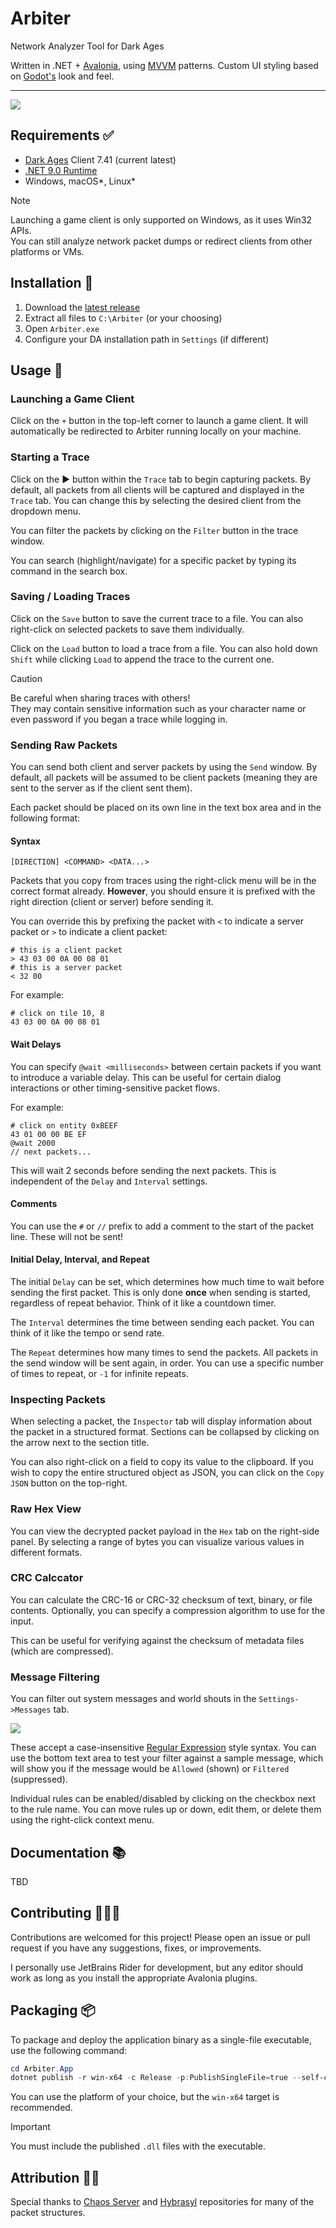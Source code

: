 ﻿# Arbiter

Network Analyzer Tool for Dark Ages

Written in .NET + [Avalonia](https://docs.avaloniaui.net/docs/welcome), using [MVVM](https://learn.microsoft.com/en-us/dotnet/communitytoolkit/mvvm/) patterns.
Custom UI styling based on [Godot's](https://godotengine.org/) look and feel.

---

<img src="docs/src/screenshots/Arbiter.png"/>

## Requirements ✅

- [Dark Ages](https://www.darkages.com) Client 7.41 (current latest)
- [.NET 9.0 Runtime](https://dotnet.microsoft.com/en-us/download/dotnet/9.0)
- Windows, macOS*, Linux*

> [!NOTE]
> Launching a game client is only supported on Windows, as it uses Win32 APIs.  
> You can still analyze network packet dumps or redirect clients from other platforms or VMs.

## Installation 💾

1. Download the [latest release](https://github.com/ewrogers/Arbiter/releases/)
2. Extract all files to `C:\Arbiter` (or your choosing)
3. Open `Arbiter.exe`
4. Configure your DA installation path in `Settings` (if different)

## Usage 📜

### Launching a Game Client

Click on the `+` button in the top-left corner to launch a game client.
It will automatically be redirected to Arbiter running locally on your machine.

### Starting a Trace

Click on the ▶️ button within the `Trace` tab to begin capturing packets.
By default, all packets from all clients will be captured and displayed in the `Trace` tab.
You can change this by selecting the desired client from the dropdown menu.

You can filter the packets by clicking on the `Filter` button in the trace window.

You can search (highlight/navigate) for a specific packet by typing its command in the search box.

### Saving / Loading Traces

Click on the `Save` button to save the current trace to a file.
You can also right-click on selected packets to save them individually.

Click on the `Load` button to load a trace from a file.
You can also hold down `Shift` while clicking `Load` to append the trace to the current one.

> [!CAUTION]
> Be careful when sharing traces with others!  
> They may contain sensitive information such as your character name or even password if you began a trace while logging in.

### Sending Raw Packets

You can send both client and server packets by using the `Send` window.
By default, all packets will be assumed to be client packets (meaning they are sent to the server as if the client sent them).

Each packet should be placed on its own line in the text box area and in the following format:

#### Syntax

```
[DIRECTION] <COMMAND> <DATA...>
```

Packets that you copy from traces using the right-click menu will be in the correct format already.
**However**, you should ensure it is prefixed with the right direction (client or server) before sending it.

You can override this by prefixing the packet with `<` to indicate a server packet or `>` to indicate a client packet:

```
# this is a client packet
> 43 03 00 0A 00 08 01
# this is a server packet
< 32 00
```

For example:

```
# click on tile 10, 8
43 03 00 0A 00 08 01        
```

#### Wait Delays

You can specify `@wait <milliseconds>` between certain packets if you want to introduce a variable delay.
This can be useful for certain dialog interactions or other timing-sensitive packet flows.

For example:

```
# click on entity 0xBEEF
43 01 00 00 BE EF
@wait 2000   
// next packets...
```

This will wait 2 seconds before sending the next packets. This is independent of the `Delay` and `Interval` settings.

#### Comments

You can use the `#` or `//` prefix to add a comment to the start of the packet line. These will not be sent!

#### Initial Delay, Interval, and Repeat

The initial `Delay` can be set, which determines how much time to wait before sending the first packet.
This is only done **once** when sending is started, regardless of repeat behavior. Think of it like a countdown timer.

The `Interval` determines the time between sending each packet. You can think of it like the tempo or send rate.

The `Repeat` determines how many times to send the packets. All packets in the send window will be sent again, in order.
You can use a specific number of times to repeat, or `-1` for infinite repeats.

### Inspecting Packets

When selecting a packet, the `Inspector` tab will display information about the packet in a structured format.
Sections can be collapsed by clicking on the arrow next to the section title.

You can also right-click on a field to copy its value to the clipboard.
If you wish to copy the entire structured object as JSON, you can click on the `Copy JSON` button on the top-right.

### Raw Hex View

You can view the decrypted packet payload in the `Hex` tab on the right-side panel.
By selecting a range of bytes you can visualize various values in different formats.

### CRC Calccator

You can calculate the CRC-16 or CRC-32 checksum of text, binary, or file contents.
Optionally, you can specify a compression algorithm to use for the input.

This can be useful for verifying against the checksum of metadata files (which are compressed).

### Message Filtering

You can filter out system messages and world shouts in the `Settings->Messages` tab.

<img src="docs/src/screenshots/Arbiter-Message-Filters.png"/>

These accept a case-insensitive [Regular Expression](https://regex101.com/) style syntax.
You can use the bottom text area to test your filter against a sample message,
which will show you if the message would be `Allowed` (shown) or `Filtered` (suppressed).

Individual rules can be enabled/disabled by clicking on the checkbox next to the rule name.
You can move rules up or down, edit them, or delete them using the right-click context menu.

## Documentation 📚

TBD

## Contributing 👨🏻‍💻

Contributions are welcomed for this project! Please open an issue or pull request if you have any suggestions, fixes, or improvements.

I personally use JetBrains Rider for development, but any editor should work as long as you install the appropriate Avalonia plugins.

## Packaging 📦

To package and deploy the application binary as a single-file executable, use the following command:

```powershell
cd Arbiter.App
dotnet publish -r win-x64 -c Release -p:PublishSingleFile=true --self-contained false
```

You can use the platform of your choice, but the `win-x64` target is recommended.

> [!IMPORTANT]
> You must include the published `.dll` files with the executable.

## Attribution 🙏🏻

Special thanks to [Chaos Server](https://github.com/Sichii/Chaos-Server) and [Hybrasyl](https://github.com/hybrasyl/server) repositories for many of the packet structures.
